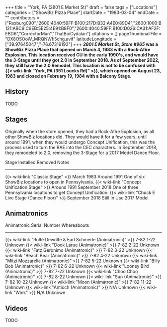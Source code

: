 +++
title = "York, PA (2801 E Market St)"
draft = false
tags = ["Locations"]
categories = ["ShowBiz Pizza Place"]
startDate = "1983-03-04"
endDate = ""
contributors = ["Rexburg090","2600:4040:59FF:B100:217D:B32:A4E0:89D4","2600:1000:B121:ABC9:C9EB:5E25:4E91:B8F0","2600:4040:59FF:B100:D026:CA31:AF2F:EBD6","CorrectorMan","ThatBoiCydalan"]
citations = []
pageThumbnailFile = "DX8OSOoW_MRQNWfi5chg.avif"
latitudeLongitude = ["39.97645047","-76.67319193"]
+++
***2801 E Market St, Store #965* was a ShowBiz Pizza Place that opened on March 4, 1983 with a Rock-Afire Explosion. This location received CU in the early 1990's, and would have the 3-Stage until they got 2.0 in September 2018. As of September 2022, they still have the 2.0 Remodel.
This location is not to be confused with {{< wiki-link "York, PA (351 Loucks Rd)" >}}, which opened on August 23, 1983 and closed on February 19, 1984 with a Balcony Stage.**

## History

TODO

## Stages

Originally when the store opened, they had a Rock-Afire Explosion, as all other ShowBiz locations did. They would have it for a few years, until around 1991, when they would undergo Concept Unification, this was the process used to turn the RAE into the CEC characters. In September 2018, they remodeled to 2.0, removing the 3-Stage for a 2017 Model Dance Floor.

  Stage                                                      Installed        Removed          Notes
  ---------------------------------------------------------- ---------------- ---------------- -----------------------------------------------------------------
  {{< wiki-link "Classic Stage" >}}                      March 1983       Around 1991      One of six ShowBiz locations to open in Pennsylvania.
  {{< wiki-link "Concept Unification Stage" >}}          Around 1991      September 2018   One of three Pennsylvania locations to get Concept Unification.
  {{< wiki-link "Chuck E Live Stage (Dance Floor)" >}}   September 2018   Still In Use     2017 Model

## Animatronics

  Animatronic                                                           Serial Number   Whereabouts
  --------------------------------------------------------------------- --------------- -------------
  {{< wiki-link "Rolfe Dewolfe & Earl Schmerle (Animatronic)" >}}   7-82 1-22       Unknown
  {{< wiki-link "Dook Larue (Animatronic)" >}}                      7-82 2-22       Unknown
  {{< wiki-link "Fatz Geronimo (Animatronic)" >}}                   7-82 3-22       Unknown
  {{< wiki-link "Beach Bear (Animatronic)" >}}                      7-82 4-22       Unknown
  {{< wiki-link "Mitzi Mozzarella (Animatronic)" >}}                7-82 5-22       Unknown
  {{< wiki-link "Billy Bob (Animatronic)" >}}                       7-82 6-22       Unknown
  {{< wiki-link "Looney Bird (Animatronic)" >}}                     7-82 7-22       Unknown
  {{< wiki-link "Choo Choo (Animatronic)" >}}                       7-82 8-22       Unknown
  {{< wiki-link "Sun (Animatronic)" >}}                             7-82 10-22      Unknown
  {{< wiki-link "Moon (Animatronic)" >}}                            7-82 11-22      Unknown
  {{< wiki-link "Antioch (Animatronic)" >}}                         N/A             Unknown
  {{< wiki-link "Wink" >}}                                          N/A             Unknown

## Videos

TODO
